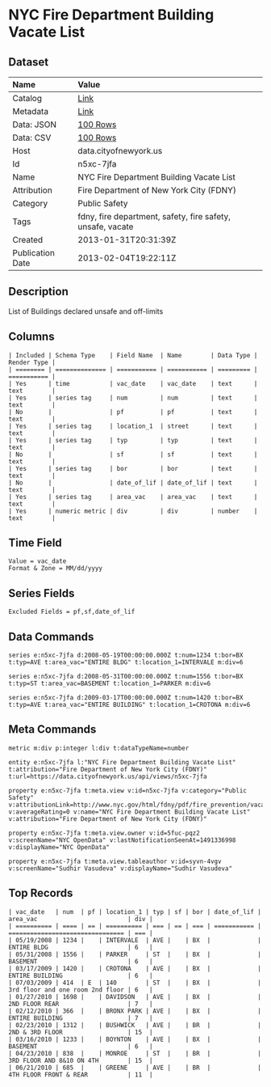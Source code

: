 # NYC Fire Department Building Vacate List

## Dataset

| Name | Value |
| :--- | :---- |
| Catalog | [Link](https://catalog.data.gov/dataset/nyc-fire-department-building-vacate-list-8d27f) |
| Metadata | [Link](https://data.cityofnewyork.us/api/views/n5xc-7jfa) |
| Data: JSON | [100 Rows](https://data.cityofnewyork.us/api/views/n5xc-7jfa/rows.json?max_rows=100) |
| Data: CSV | [100 Rows](https://data.cityofnewyork.us/api/views/n5xc-7jfa/rows.csv?max_rows=100) |
| Host | data.cityofnewyork.us |
| Id | n5xc-7jfa |
| Name | NYC Fire Department Building Vacate List |
| Attribution | Fire Department of New York City (FDNY) |
| Category | Public Safety |
| Tags | fdny, fire department, safety, fire safety, unsafe, vacate |
| Created | 2013-01-31T20:31:39Z |
| Publication Date | 2013-02-04T19:22:11Z |

## Description

List of Buildings declared unsafe and off-limits

## Columns

```ls
| Included | Schema Type    | Field Name  | Name        | Data Type | Render Type |
| ======== | ============== | =========== | =========== | ========= | =========== |
| Yes      | time           | vac_date    | vac_date    | text      | text        |
| Yes      | series tag     | num         | num         | text      | text        |
| No       |                | pf          | pf          | text      | text        |
| Yes      | series tag     | location_1  | street      | text      | text        |
| Yes      | series tag     | typ         | typ         | text      | text        |
| No       |                | sf          | sf          | text      | text        |
| Yes      | series tag     | bor         | bor         | text      | text        |
| No       |                | date_of_lif | date_of_lif | text      | text        |
| Yes      | series tag     | area_vac    | area_vac    | text      | text        |
| Yes      | numeric metric | div         | div         | number    | text        |
```

## Time Field

```ls
Value = vac_date
Format & Zone = MM/dd/yyyy
```

## Series Fields

```ls
Excluded Fields = pf,sf,date_of_lif
```

## Data Commands

```ls
series e:n5xc-7jfa d:2008-05-19T00:00:00.000Z t:num=1234 t:bor=BX t:typ=AVE t:area_vac="ENTIRE BLDG" t:location_1=INTERVALE m:div=6

series e:n5xc-7jfa d:2008-05-31T00:00:00.000Z t:num=1556 t:bor=BX t:typ=ST t:area_vac=BASEMENT t:location_1=PARKER m:div=6

series e:n5xc-7jfa d:2009-03-17T00:00:00.000Z t:num=1420 t:bor=BX t:typ=AVE t:area_vac="ENTIRE BUILDING" t:location_1=CROTONA m:div=6
```

## Meta Commands

```ls
metric m:div p:integer l:div t:dataTypeName=number

entity e:n5xc-7jfa l:"NYC Fire Department Building Vacate List" t:attribution="Fire Department of New York City (FDNY)" t:url=https://data.cityofnewyork.us/api/views/n5xc-7jfa

property e:n5xc-7jfa t:meta.view v:id=n5xc-7jfa v:category="Public Safety" v:attributionLink=http://www.nyc.gov/html/fdny/pdf/fire_prevention/vacate_status_list.pdf v:averageRating=0 v:name="NYC Fire Department Building Vacate List" v:attribution="Fire Department of New York City (FDNY)"

property e:n5xc-7jfa t:meta.view.owner v:id=5fuc-pqz2 v:screenName="NYC OpenData" v:lastNotificationSeenAt=1491336998 v:displayName="NYC OpenData"

property e:n5xc-7jfa t:meta.view.tableauthor v:id=syvn-4vgv v:screenName="Sudhir Vasudeva" v:displayName="Sudhir Vasudeva"
```

## Top Records

```ls
| vac_date   | num  | pf | location_1 | typ | sf | bor | date_of_lif | area_vac                         | div | 
| ========== | ==== | == | ========== | === | == | === | =========== | ================================ | === | 
| 05/19/2008 | 1234 |    | INTERVALE  | AVE |    | BX  |             | ENTIRE BLDG                      | 6   | 
| 05/31/2008 | 1556 |    | PARKER     | ST  |    | BX  |             | BASEMENT                         | 6   | 
| 03/17/2009 | 1420 |    | CROTONA    | AVE |    | BX  |             | ENTIRE BUILDING                  | 6   | 
| 07/03/2009 | 414  | E  | 140        | ST  |    | BX  |             | 3rd floor and one room 2nd floor | 6   | 
| 01/27/2010 | 1698 |    | DAVIDSON   | AVE |    | BX  |             | 2ND FLOOR REAR                   | 7   | 
| 02/12/2010 | 366  |    | BRONX PARK | AVE |    | BX  |             | ENTIRE BUILDING                  | 7   | 
| 02/23/2010 | 1312 |    | BUSHWICK   | AVE |    | BR  |             | 2ND & 3RD FLOOR                  | 15  | 
| 03/16/2010 | 1233 |    | BOYNTON    | AVE |    | BX  |             | BASEMENT                         | 6   | 
| 04/23/2010 | 838  |    | MONROE     | ST  |    | BR  |             | 3RD FLOOR AND 8&10 ON 4TH        | 15  | 
| 06/21/2010 | 685  |    | GREENE     | AVE |    | BR  |             | 4TH FLOOR FRONT & REAR           | 11  | 
```